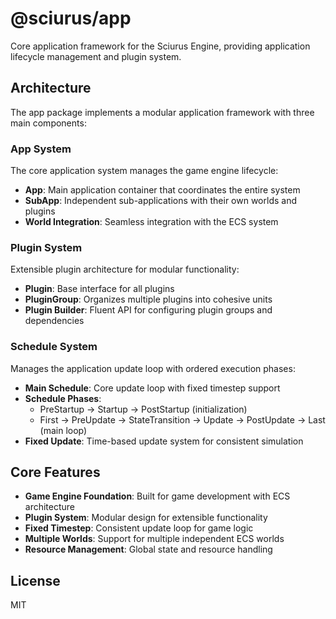 # @sciurus/app

Core application framework for the Sciurus Engine, providing application lifecycle management and plugin system.

## Architecture

The app package implements a modular application framework with three main components:

### App System

The core application system manages the game engine lifecycle:

- **App**: Main application container that coordinates the entire system
- **SubApp**: Independent sub-applications with their own worlds and plugins
- **World Integration**: Seamless integration with the ECS system

### Plugin System

Extensible plugin architecture for modular functionality:

- **Plugin**: Base interface for all plugins
- **PluginGroup**: Organizes multiple plugins into cohesive units
- **Plugin Builder**: Fluent API for configuring plugin groups and dependencies

### Schedule System

Manages the application update loop with ordered execution phases:

- **Main Schedule**: Core update loop with fixed timestep support
- **Schedule Phases**:
  - PreStartup → Startup → PostStartup (initialization)
  - First → PreUpdate → StateTransition → Update → PostUpdate → Last (main loop)
- **Fixed Update**: Time-based update system for consistent simulation

## Core Features

- **Game Engine Foundation**: Built for game development with ECS architecture
- **Plugin System**: Modular design for extensible functionality
- **Fixed Timestep**: Consistent update loop for game logic
- **Multiple Worlds**: Support for multiple independent ECS worlds
- **Resource Management**: Global state and resource handling

## License

MIT
